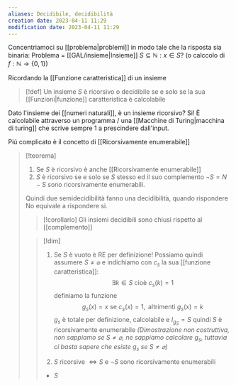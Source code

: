 ```yaml
---
aliases: Decidibile, decidibilità
creation date: 2023-04-11 11:29
modification date: 2023-04-11 11:29
---
```


Concentriamoci su [[problema|problemi]] in modo tale che la risposta sia binaria:
Problema = [[GAL/insieme|Insieme]] $S \subseteq \mathbb{N} : x \in S$?
(o calccolo di $f : \mathbb{N} \to \{ 0,1 \}$)

Ricordando la [[Funzione caratteristica]] di un insieme

> [!def]
> Un insieme $S$ è ricorsivo o decidibile se e solo se la sua [[Funzioni|funzione]] caratteristica è calcolabile

Dato l'insieme dei [[numeri naturali]], è un insieme ricorsivo?
Si! È calcolabile attraverso un programma / una [[Macchine di Turing|macchina di turing]] che scrive sempre 1 a prescindere dall'input. 

Piú complicato è il concetto di [[Ricorsivamente enumerabile]]

>[!teorema]
>1. Se $S$ è ricorsivo è anche [[Ricorsivamente enumerabile]]
>2. $S$ è ricorsivo se e solo se $S$ stesso ed il suo complemento $\neg S = N - S$ sono ricorsivamente enumerabili.
>
>Quindi due semidecidibilità fanno una decidibilità, quando rispondere No equivale a rispondere si.
>
>>[!corollario]
>>Gli insiemi decidibili sono chiusi rispetto al [[complemento]]
>
>>[!dim]
>>1. Se $S$ è vuoto è RE per definizione!
>>   Possiamo quindi assumere $S \neq \varnothing$ e indichiamo con $c_{s}$ la sua [[funzione caratteristica]]:
>>   $$ \exists k \in S  \text{ cioè } c_{s}(k) = 1$$
>>   definiamo la funzione
>>   $$ g_{s}(x) = x \text{ se } c_{s}(x) = 1, \text{ altrimenti }g_{s}(x)=k $$
>>   $g_{s}$ è totale per definizione, calcolabile e $I_{g_{S}} = S$
>>   quindi $S$ è ricorsivamente enumerabile
>>   *(Dimostrazione non costruttiva, non sappiamo se $S \neq \varnothing$, ne sappiamo calcolare $g_{s}$, tuttavia ci basta sapere che esiste $g_{s}$ se $S \neq \varnothing$)*
>>
>>2. $S$ ricorsive $\iff S$ e $\neg S$ sono ricorsivamente enumerabili
>>   - $S$
>>
